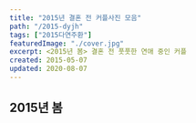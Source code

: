 ```yaml
---
title: "2015년 결혼 전 커플사진 모음"
path: "/2015-dyjh"
tags: ["2015다연주환"]
featuredImage: "./cover.jpg"
excerpt: <2015년 봄> 결혼 전 풋풋한 연애 중인 커플
created: 2015-05-07
updated: 2020-08-07
---
```


## 2015년 봄
